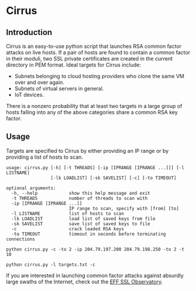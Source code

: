 # Cirrus

## Introduction
Cirrus is an easy-to-use python script that launches RSA common factor attacks on live hosts. If a pair of hosts are found to contain a common factor in their moduli, two SSL private certificates are created in the current directory in PEM format. Ideal targets for Cirrus include:

* Subnets belonging to cloud hosting providers who clone the same VM over and over again.
* Subnets of virtual servers in general.
* IoT devices.

There is a nonzero probability that at least two targets in a large group of hosts falling into any of the above categories share a common RSA key factor. 

## Usage
Targets are specified to Cirrus by either providing an IP range or by providing a list of hosts to scan. 

```
usage: cirrus.py [-h] [-t THREADS] [-ip [IPRANGE [IPRANGE ...]]] [-l LISTNAME]
                 [-lk LOADLIST] [-sk SAVELIST] [-c] [-to TIMEOUT]

optional arguments:
  -h, --help            show this help message and exit
  -t THREADS            number of threads to scan with
  -ip [IPRANGE [IPRANGE ...]]
                        IP range to scan, specify with [from] [to]
  -l LISTNAME           list of hosts to scan
  -lk LOADLIST          load list of saved keys from file
  -sk SAVELIST          save list of saved keys to file
  -c                    crack loaded RSA keys
  -to TIMEOUT           timeout in seconds before terminating connections
```
```
python cirrus.py -c -to 2 -ip 204.79.197.200 204.79.198.250 -to 2 -t 10
```
```
python cirrus.py -l targets.txt -c
```
If you are interested in launching common factor attacks against absurdly large swaths of the Internet, check out the [EFF SSL Observatory](https://www.eff.org/observatory).
